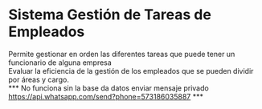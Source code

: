 # Sistema Gestión de Tareas de Empleados

Permite gestionar en orden las diferentes tareas que puede tener un funcionario de alguna empresa                         
Evaluar la eficiencia de la gestión de los empleados que se pueden dividir por áreas y cargo.   
*** No funciona sin la base da datos enviar mensaje privado https://api.whatsapp.com/send?phone=573186035887 ***




